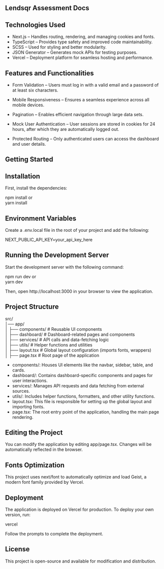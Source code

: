 ## Lendsqr Assessment Docs

## Technologies Used
- Next.js – Handles routing, rendering, and managing cookies and fonts.
- TypeScript – Provides type safety and improved code maintainability.
- SCSS – Used for styling and better modularity.
- JSON Generator – Generates mock APIs for testing purposes.
- Vercel – Deployment platform for seamless hosting and performance.

## Features and Functionalities
- Form Validation – Users must log in with a valid email and a password of at least six characters.

- Mobile Responsiveness – Ensures a seamless experience across all mobile devices.

- Pagination – Enables efficient navigation through large data sets.

- Mock User Authentication – User sessions are stored in cookies for 24 hours, after which they are automatically logged out.

- Protected Routing – Only authenticated users can access the dashboard and user details.

## Getting Started

## Installation

First, install the dependencies:

npm install
or    
yarn install

## Environment Variables
Create a .env.local file in the root of your project and add the following:

NEXT_PUBLIC_API_KEY=your_api_key_here

## Running the Development Server

Start the development server with the following command:

npm run dev
or      
yarn dev

Then, open http://localhost:3000 in your browser to view the application.

## Project Structure
src/  
│── app/  
│   ├── components/             # Reusable UI components  
│   ├── dashboard/              # Dashboard-related pages and components  
│   ├── services/               # API calls and data-fetching logic  
│   ├── utils/                  # Helper functions and utilities  
│   ├── layout.tsx              # Global layout configuration (imports fonts, wrappers)  
│   ├── page.tsx                # Root page of the application  


- components/: Houses UI elements like the navbar, sidebar, table, and cards.
- dashboard/: Contains dashboard-specific components and pages for user interactions.
- services/: Manages API requests and data fetching from external sources.
- utils/: Includes helper functions, formatters, and other utility functions.
- layout.tsx: This file is responsible for setting up the global layout and importing fonts.
- page.tsx: The root entry point of the application, handling the main page rendering.

## Editing the Project

You can modify the application by editing app/page.tsx. Changes will be automatically reflected in the browser.

## Fonts Optimization

This project uses next/font to automatically optimize and load Geist, a modern font family provided by Vercel.

## Deployment

The application is deployed on Vercel for production. To deploy your own version, run:

vercel

Follow the prompts to complete the deployment.

## License

This project is open-source and available for modification and distribution.



